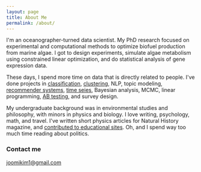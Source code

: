 ```yaml
---
layout: page
title: About Me
permalink: /about/
---
```


I'm an oceanographer-turned data scientist. My PhD research focused on experimental and computational methods to optimize biofuel production from marine algae. I got to design experiments, simulate algae metabolism using constrained linear optimization, and do statistical analysis of gene expression data. 

These days, I spend more time on data that is directly related to people. I've done projects in [classification](https://github.com/JoomiK/PredictingWaterPumps/blob/master/WaterPumps.ipynb), [clustering](https://github.com/JoomiK/WineDrinkers/blob/master/winedrinkers/WineDrinkers.ipynb), NLP, topic modeling, [recommender systems](https://github.com/JoomiK/WineDrinkers/blob/master/winedrinkers/WineDrinkers2.ipynb), [time seies](https://github.com/JoomiK/RobberiesTimeSeries/blob/master/BostonRobberies.ipynb), Bayesian analysis, MCMC, linear programming, [AB testing](https://github.com/JoomiK/AB-testing-teaching-methods/blob/master/AB_Testing_teaching_methods.ipynb), and survey design.


My undergraduate background was in environmental studies and philosophy, with minors in physics and biology. I love writing, psychology, math, and travel.  I've written short physics articles for Natural History magazine, and [contributed to educational sites](https://ivyed.net/engaging-girls-in-stem/). Oh, and I spend way too much time reading about politics. 


### Contact me
[joomikim1@gmail.com](mailto:joomikim1@gmail.com)
